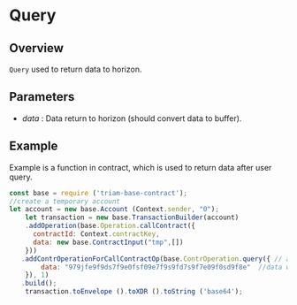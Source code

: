 # Query

## Overview
 `Query`  used to return data to horizon.
 
## Parameters
 - *data* : Data return to horizon (should convert data to buffer).
 

## Example
 Example is a function in contract, which is used to return data after user query.
 
````js
const base = require ('triam-base-contract');
//create a temporary account
let account = new base.Account (Context.sender, "0");
    let transaction = new base.TransactionBuilder(account)
    .addOperation(base.Operation.callContract({
      contractId: Context.contractKey,
      data: new base.ContractInput("tmp",[])
    }))
   .addContrOperationForCallContractOp(base.ContrOperation.query({ // add operation query
        data: "979jfe9f9ds7f9e0fsf09e7f9s9fd7s9f7e09f0sd9f8e"  //data will be return
    }), 1)
   .build();
    transaction.toEnvelope ().toXDR ().toString ('base64');  
```` 
 